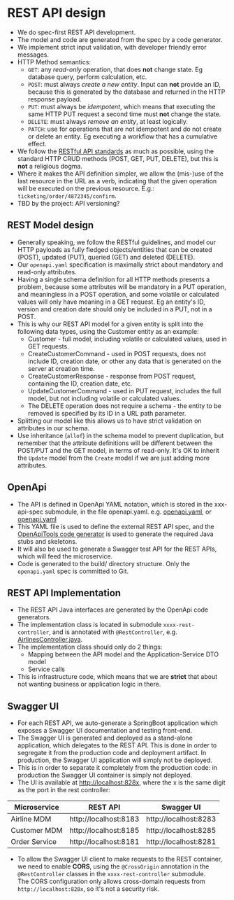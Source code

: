 # REST API design

- We do spec-first REST API development.
- The model and code are generated from the spec by a code generator.
- We implement strict input validation, with developer friendly error messages.
- HTTP Method semantics:
    - `GET`: any _read-only_ operation, that does **not** change state. Eg database query, perform calculation, etc.
    - `POST`: must always _create a new entity_. Input can **not** provide an ID, because this is generated by the
      database
      and returned in the HTTP response payload.
    - `PUT`: must always be _idempotent_, which means that executing the same HTTP PUT request a second time must
      **not** change the state.
    - `DELETE`: must always _remove an entity_, at least logically.
    - `PATCH`: use for operations that are not idempotent and do not create or delete an entity. Eg executing a workflow
      that has a cumulative effect.
- We follow the [RESTful API standards](https://aws.amazon.com/what-is/restful-api/) as much as possible, using the
  standard HTTP CRUD methods (POST, GET, PUT, DELETE), but this is **not** a religious dogma.
- Where it makes the API definition simpler, we allow the (mis-)use of the last resource in the URL as a verb,
  indicating that the given operation will be executed on the previous resource. E.g.:
  `ticketing/order/4872345/confirm`.
- TBD by the project: API versioning?

## REST Model design

- Generally speaking, we follow the RESTful guidelines, and model our HTTP payloads as fully fledged objects/entities
  that can be created (POST), updated (PUT), queried (GET) and deleted (DELETE).
- Our `openapi.yaml` specification is maximally strict about mandatory and read-only attributes.
- Having a single schema definition for all HTTP methods presents a problem, because some attributes will be mandatory
  in a PUT operation, and meaningless in a POST operation, and some volatile or calculated values will only have meaning
  in a GET request. Eg an entity's ID, version and creation date should only be included in a PUT, not in a POST.
- This is why our REST API model for a given entity is split into the following data types, using the Customer entity as
  an example:
    - Customer - full model, including volatile or calculated values, used in GET requests.
    - CreateCustomerCommand - used in POST requests, does not include ID, creation date, or other any data that is
      generated on the server at creation time.
    - CreateCustomerResponse - response from POST request, containing the ID, creation date, etc.
    - UpdateCustomerCommand - used in PUT request, includes the full model, but not including volatile or calculated
      values.
    - The DELETE operation does not require a schema - the entity to be removed is specified by its ID in a URL path
      parameter.
- Splitting our model like this allows us to have strict validation on attributes in our schema.
- Use inheritance (`allof`) in the schema model to prevent duplication, but remember that the attribute definitions will
  be different between the POST/PUT and the GET model, in terms of read-only. It's OK to inherit the `Update` model from
  the `Create` model if we are just adding more attributes.

## OpenApi

- The API is defined in OpenApi YAML notation, which is stored in the xxx-api-spec submodule, in the file openapi.yaml.
  e.g. [openapi.yaml](../customer-service/customer-application/customer-api-spec/src/main/spec/openapi.yaml), or
  [openapi.yaml](../order-service/order-application/order-api-spec/src/main/spec/openapi.yaml)
- This YAML file is used to define the external REST API spec, and
  the [OpenApiTools code generator](https://github.com/OpenAPITools/openapi-generator#readme) is used to generate the
  required Java stubs and skeletons.
- It will also be used to generate a Swagger test API for the REST APIs, which will feed the microservice.
- Code is generated to the build/ directory structure. Only the `openapi.yaml` spec is committed to Git.

## REST API Implementation

- The REST API Java interfaces are generated by the OpenApi code generators.
- The implementation class is located in submodule `xxxx-rest-controller`, and is annotated with `@RestController`, e.g.
  [AirlinesController.java](../airline-mdm/airline-mdm-presentation/airline-mdm-rest-controller/src/main/java/com/acroteq/ticketing/airline/service/presentation/rest/AirlinesController.java).
- The implementation class should only do 2 things:
  - Mapping between the API model and the Application-Service DTO model
  - Service calls
- This is infrastructure code, which means that we are **strict** that about not wanting business or application logic
  in there.

## Swagger UI

- For each REST API, we auto-generate a SpringBoot application which exposes a Swagger UI documentation and testing
  front-end.
- The Swagger UI is generated and deployed as a stand-alone application, which delegates to the REST API. This is done
  in order to segregate it from the production code and deployment artifact. In production, the Swagger UI application
  will simply not be deployed.
- This is in order to separate it completely from the production code:  in production the Swagger UI container
  is simply not deployed.
- The UI is available at [http://localhost:828x](http://localhost:828x), where the x is the same digit as the
  port in the rest controller:

| Microservice  | REST API              | Swagger UI            |
 |---------------|-----------------------|-----------------------|
| Airline MDM   | http://localhost:8183 | http://localhost:8283 |
| Customer MDM  | http://localhost:8185 | http://localhost:8285 |
| Order Service | http://localhost:8181 | http://localhost:8281 |

- To allow the Swagger UI client to make requests to the REST container, we need to enable **CORS**, using
  the `@CrossOrigin` annotation in the `@RestController` classes in the `xxxx-rest-controller` submodule.  
  The CORS configuration only allows cross-domain requests from `http://localhost:828x`, so it's not a security
  risk.
